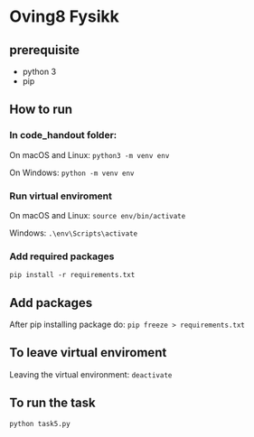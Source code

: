 # Oving8 Fysikk

## prerequisite
- python 3
- pip

## How to run

### In code_handout folder:

On macOS and Linux:
`python3 -m venv env`

On Windows:
`python -m venv env`

### Run virtual enviroment
On macOS and Linux:
`source env/bin/activate`

Windows:
`.\env\Scripts\activate`

### Add required packages
`pip install -r requirements.txt`

## Add packages
After pip installing package do:
`pip freeze > requirements.txt`

## To leave virtual enviroment
Leaving the virtual environment:
`deactivate`

## To run the task
`python task5.py`
